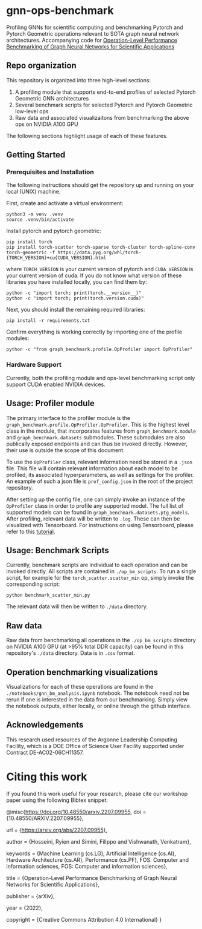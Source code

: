 # gnn-ops-benchmark
Profiling GNNs for scientific computing and benchmarking Pytorch and Pytorch Geometric operations relevant to SOTA graph neural network architectures. Accompanying code for [Operation-Level Performance Benchmarking of Graph Neural Networks for Scientific Applications](https://arxiv.org/pdf/2207.09955.pdf)

## Repo organization

This repository is organized into three high-level sections: 

1. A profiling module that supports end-to-end profiles of selected Pytorch Geometric GNN architectures
2. Several benchmark scripts for selected Pytorch and Pytorch Geometric low-level ops
3. Raw data and associated visualizaitons from benchmarking the above ops on NVIDIA A100 GPU

The following sections highlight usage of each of these features. 

## Getting Started

### Prerequisites and Installation

The following instructions should get the repository up and running on your local (UNIX) machine. 

First, create and activate a virtual environment:

```
python3 -m venv .venv
source .venv/bin/activate
```

Install pytorch and pytorch geometric:
```
pip install torch
pip install torch-scatter torch-sparse torch-cluster torch-spline-conv torch-geometric -f https://data.pyg.org/whl/torch-{TORCH_VERSION}+cu{CUDA_VERSION}.html
```
where `TORCH_VERSION` is your current version of pytorch and `CUDA_VERSION` is your current version of cuda. If you do not know what version of these libraries you have installed locally, you can find them by:

```
python -c "import torch; print(torch.__version__)"
python -c "import torch; print(torch.version.cuda)"
```

Next, you should install the remaining required libraries:

```
pip install -r requirements.txt
```

Confirm everything is working correctly by importing one of the profile modules:

```
python -c "from graph_benchmark.profile.OpProfiler import OpProfiler"
```

### Hardware Support

Currently, both the profiling module and ops-level benchmarking script only support CUDA enabled NVIDIA devices. 


## Usage: Profiler module 

The primary interface to the profiler module is the `graph_benchmark.profile.OpProfiler.OpProfiler`. This is the highest level class in the module, that incorporates features from `graph_benchmark.module` and `graph_benchmark.datasets` submodules. These submodules are also publically exposed endpoints and can thus be invoked directly. However, their use is outside the scope of this document. 

To use the `OpProfiler` class, relevant information need be stored in a `.json` file. This file will contain relevant information about each model to be profiled, its associated hyperparameters, as well as settings for the profiler. An example of such a json file is `prof_config.json` in the root of the project repository. 

After setting up the config file, one can simply invoke an instance of the `OpProfiler` class in order to profile any supported model. The full list of supported models can be found in `graph_benchmark.datasets.ptg_models`. After profiling, relevant data will be written to `.log`. These can then be visualized with Tensorboard. For instructions on using Tensorboard, please refer to this [tutorial](https://pytorch.org/tutorials/recipes/recipes/tensorboard_with_pytorch.html). 

## Usage: Benchmark Scripts

Currently, benchmark scripts are individual to each operation and can be invoked directly. All scripts are contained in `./op_bm_scripts`. To run a single script, for example for the `torch_scatter.scatter_min` op, simply invoke the corresponding script:

```
python benchmark_scatter_min.py
```
The relevant data will then be written to `./data` directory.


## Raw data
Raw data from benchmarking all operations in the `./op_bm_scripts` directory on NVIDIA A100 GPU (at >95% total DDR capacity) can be found in this repository's `./data` directory. Data is in `.csv` format. 

## Operation benchmarking visualizations

Visualizations for each of these operations are found in the `./notebooks/gnn_bm_analysis.ipynb` notebook. The notebook need not be rerun if one is interested in the data from our benchmarking. Simply view the notebook outputs, either locally, or online through the github interface. 

## Acknowledgements

This research used resources of the Argonne Leadership Computing Facility, which is a DOE Office of Science User Facility supported under Contract DE-AC02-06CH11357.

# Citing this work
If you found this work useful for your research, please cite our workshop paper using the following Bibtex snippet:

@misc{https://doi.org/10.48550/arxiv.2207.09955,
  doi = {10.48550/ARXIV.2207.09955},
  
  url = {https://arxiv.org/abs/2207.09955},
  
  author = {Hosseini, Ryien and Simini, Filippo and Vishwanath, Venkatram},
  
  keywords = {Machine Learning (cs.LG), Artificial Intelligence (cs.AI), Hardware Architecture (cs.AR), Performance (cs.PF), FOS: Computer and information sciences, FOS: Computer and information sciences},
  
  title = {Operation-Level Performance Benchmarking of Graph Neural Networks for Scientific Applications},
  
  publisher = {arXiv},
  
  year = {2022},
  
  copyright = {Creative Commons Attribution 4.0 International}
}



